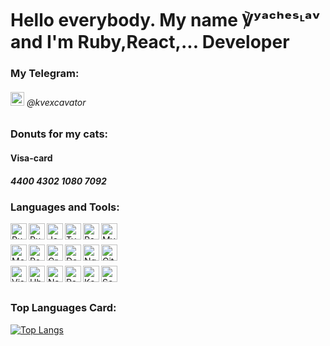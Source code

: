 <h1> Hello everybody. My name ℣ʸᵃᶜʰᵉˢᶫᵃᵛ and I'm Ruby,React,... Developer </h1>

### My Telegram: 
<h6><img src="https://cdn.svgporn.com/logos/telegram.svg" width="22px" /> @kvexcavator</h6>

### Donuts for my cats:
<h4>Visa-card</h4>
<h5>4400 4302 1080 7092</h4>

### Languages and Tools:

[<img align="left" alt="Ruby" width="26px" src="https://cdn.svgporn.com/logos/ruby.svg" />](https://www.ruby-lang.org/en/)
[<img align="left" alt="Ruby on Rails" width="26px" src="https://cdn.svgporn.com/logos/rails.svg" />](https://rubyonrails.org/)
[<img align="left" alt="JavaScript" width="26px" src="https://cdn.svgporn.com/logos/javascript.svg" />](https://developer.mozilla.org/en-US/docs/Web/JavaScript)
[<img align="left" alt="TypeScript" width="26px" src="https://cdn.svgporn.com/logos/typescript-icon.svg" />](https://www.typescriptlang.org/)
[<img align="left" alt="React" width="26px" src="https://cdn.svgporn.com/logos/react.svg" />](https://reactjs.org/)
[<img align="left" alt="MySQL" width="26px" src="https://cdn.svgporn.com/logos/mysql.svg" />](https://dev.mysql.com/)
<br/>
<br/>
[<img align="left" alt="MongoDB" width="26px" src="https://cdn.svgporn.com/logos/mongodb-icon.svg" />](https://www.mongodb.com/)
[<img align="left" alt="PostgeSQL" width="26px" src="https://cdn.svgporn.com/logos/postgresql.svg" />](https://www.postgresql.org/)
[<img align="left" alt="GraphQL" width="26px" src="https://cdn.svgporn.com/logos/graphql.svg" />](https://graphql.org/)
[<img align="left" alt="Docker" width="26px" src="https://cdn.svgporn.com/logos/docker-icon.svg" />](https://www.docker.com/)
[<img align="left" alt="Nginx" width="26px" src="https://cdn.svgporn.com/logos/nginx.svg" />](https://www.f5.com/go/product/welcome-to-nginx)
[<img align="left" alt="Git" width="26px" src="https://cdn.svgporn.com/logos/git-icon.svg" />](https://git-scm.com/)
<br/>
<br/>
[<img align="left" alt="Visual Studio Code" width="26px" src="https://cdn.svgporn.com/logos/visual-studio-code.svg" />](https://code.visualstudio.com/)
[<img align="left" alt="Ubuntu" width="26px" src="https://cdn.svgporn.com/logos/ubuntu.svg" />](https://ubuntu.com/)
[<img align="left" alt="Nats" width="26px" src="https://cdn.svgporn.com/logos/nats-icon.svg" />](https://nats.io/)
[<img align="left" alt="RabbitMQ" width="26px" src="https://cdn.svgporn.com/logos/rabbitmq-icon.svg" />](https://www.rabbitmq.com/)
[<img align="left" alt="Kafka" width="26px" src="https://cdn.svgporn.com/logos/kafka.svg" />](https://kafka.apache.org/)
[<img align="left" alt="Scala" width="26px" src="https://cdn.svgporn.com/logos/scala.svg" />](https://www.scala-lang.org/)
<br/>
<br/>

### Top Languages Card:

[![Top Langs](https://github-readme-stats.vercel.app/api/top-langs/?username=KVexcavator&layout=compact)](https://github.com/anuraghazra/github-readme-stats)
